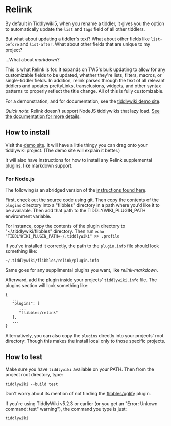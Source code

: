 # Relink

By default in Tiddlywiki5, when you rename a tiddler, it gives you the option to
automatically update the `list` and `tags` field of all other tiddlers.

But what about updating a tiddler's text? What about other fields like
`list-before` and `list-after`. What about other fields that are unique to
my project?

...What about *markdown*?

This is what Relink is for. It expands on TW5's bulk updating to allow for
any customizable fields to be updated, whether they're lists, filters, macros,
or single-tiddler fields. In addition, relink parses through the text of all
relevant tiddlers and updates prettyLinks, transclusions, widgets, and other
syntax patterns to properly reflect the title change. All of this is fully
customizable.

For a demonstration, and for documentation, see the [tiddlywiki demo site](https://flibbles.github.io/tw5-relink/).

_Quick note_: Relink doesn't support NodeJS tiddlywikis that lazy load. [See the documentation for more details](https://flibbles.github.io/tw5-relink/#Lazy%20Loading).

## How to install

Visit the [demo site](https://flibbles.github.io/tw5-relink/). It will have a little thingy you can drag onto your tiddlywiki project. (The demo site will explain it better.)

It will also have instructions for how to install any Relink supplemental plugins, like markdown support.

### For Node.js

The following is an abridged version of the [instructions found here](https://tiddlywiki.com/#Installing%20custom%20plugins%20on%20Node.js).

First, check out the source code using git. Then copy the contents of the `plugins` directory into a "flibbles" directory in a path where you'd like it to be available. Then add that path to the TIDDLYWIKI_PLUGIN_PATH environment variable.

For instance, copy the contents of the plugin directory to "~/.tiddlywiki/flibbles" directory. Then run `echo "TIDDLYWIKI_PLUGIN_PATH=~/.tiddlywiki" >> .profile`

If you've installed it correctly, the path to the `plugin.info` file should look something like:

`~/.tiddlywiki/flibbles/relink/plugin.info`

Same goes for any supplimental plugins you want, like *relink-markdown*.

Afterward, add the plugin inside your projects' `tiddlywiki.info` file.
The plugins section will look something like:
```
{
   ...
   "plugins": [
      ...
      "flibbles/relink"
   ],
   ...
}
```

Alternatively, you can also copy the `plugins` directly into your projects'
root directory. Though this makes the install local only to those specific
projects.

## How to test

Make sure you have `tiddlywiki` available on your PATH. Then from the project root directory, type:

`tiddlywiki --build test`

Don't worry about its mention of not finding the [flibbles/uglify](https://github.com/flibbles/tw5-uglify) plugin.

If you're using TiddlyWiki v5.2.3 or earlier (or you get an "Error: Unkown command: test" warning"), the command you type is just:

`tiddlywiki`
